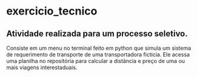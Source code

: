 # exercicio_tecnico
## Atividade realizada para um processo seletivo.
Consiste em um menu no terminal feito em python que simula um sistema de requerimento de transporte de uma transportadora ficticia. Ele acessa uma planilha no repositória para calcular
a distância e preço de uma ou mais viagens interestaduais.

